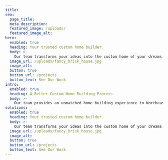 ```yaml
---
title:
seo:
  page_title:
  meta_description:
  featured_image: /uploads/
  featured_image_alt:
hero:
  enabled: true
  heading: Your trusted custom home builder.
  body: >-
    Our team transforms your ideas into the custom home of your dreams.
  image_url: /uploads/fancy_brick_house.jpg
  image_alt:
  button: true
  button_url: /projects
  button_text: See Our Work
intro:
  enabled: true
  heading: A Better Custom Home Building Process
  body: >-
    Our team provides an unmatched home building experience in Northeast Wisconsin.  Discover the ease of buiding your new home from scratch with confidence!  Our streamlined process includes custom building, interior design, remodeling, realty--even a library of exclusive floor plans--allowing you to build an increadible home at an incredible value.
solutions:
  enabled: true
  heading: Your trusted custom home builder.
  body: >-
    Our team transforms your ideas into the custom home of your dreams.
  image_url: /uploads/fancy_brick_house.jpg
  image_alt:
  button: true
  button_url: /projects
  button_text: See Our Work
---
```

